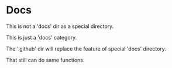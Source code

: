 
# Docs

This is not a 'docs' dir as a special directory.

This is just a 'docs' category.

The '.github' dir will replace the feature of special 'docs' directory.

That still can do same functions.
